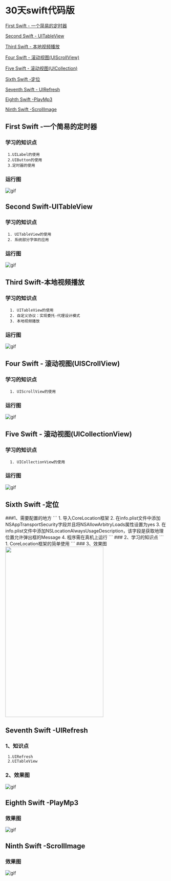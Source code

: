 
#  30天swift代码版

<a href="#C1">First Swift - 一个简易的定时器</a> 

<a href="#C2">Second Swift - UITableView</a>

<a href="#C3">Third Swift - 本地视频播放</a>

<a href="#C4">Four Swift - 滚动视图(UIScrollView)</a>

<a href="#C5">Five Swift - 滚动视图(UICollection)</a>

<a href="#C6">Sixth Swift -定位</a>

<a href="#C7">Seventh Swift - UIRefresh</a>

<a href="#C8">Eighth Swift -PlayMp3</a>

<a href="#C9">Ninth Swift -ScrollImage</a>


<h2><a name="C1">First Swift -一个简易的定时器</a></h2>

### 学习的知识点
```
 1.UILabel的使用
 2.UIButton的使用
 3.定时器的使用
```

### 运行图

![gif](https://github.com/fengzhihao123/30daysSwiftWithCode/blob/master/FirstSwift/FirstSwift.gif)


<h2><a name="C2">Second Swift-UITableView</a></h2>

### 学习的知识点
```
 1. UITableView的使用
 2. 系统部分字体的应用
```
### 运行图

![gif](https://github.com/fengzhihao123/30daysSwiftWithCode/blob/master/SecondSwift/SecondSwift.gif)

<h2><a name="C3">Third Swift-本地视频播放</a></h2>

### 学习的知识点
```
  1. UITableView的使用
  2. 自定义协议：实现委托-代理设计模式
  3. 本地视频播放
```
### 运行图

![gif](https://github.com/fengzhihao123/30daysSwiftWithCode/blob/master/ThirdSwift/ThirdSwift.gif)



<h2><a name="C4">Four Swift - 滚动视图(UISCrollView)</a></h2>

### 学习的知识点
```
  1. UIScrollView的使用
```
### 运行图

![gif](https://github.com/fengzhihao123/30daysSwiftWithCode/blob/master/FourSwift/FourSwift.gif)

<h2><a name="C5">Five Swift - 滚动视图(UICollectionView)</a></h2>

### 学习的知识点
```
  1. UICollectionView的使用
```
### 运行图

![gif](https://github.com/fengzhihao123/30daysSwiftWithCode/blob/master/FiveSwift/FiveSwift.gif)

<h2><a name="C6"> Sixth Swift -定位</a></h2>
###1、需要配置的地方
```
 1. 导入CoreLocation框架
 2. 在info.plist文件中添加NSAppTransportSecurity字段并且将NSAllowArbitryLoads属性设置为yes
 3. 在info.plist文件中添加NSLocationAlwaysUsageDescription，该字段是获取地理位置允许弹出框的Message
 4. 程序需在真机上运行
 ```
### 2、学习的知识点
```
 1. CoreLocation框架的简单使用
```
### 3、效果图
<img src="https://github.com/fengzhihao123/30daysSwiftWithCode/blob/master/SixthSwiftOfLocation/2.jpg" width="306" height="532" />

## <a name="C7">Seventh Swift -UIRefresh</a>

### 1、知识点
```
 1.UIRefresh
 2.UITableView
```
### 2、效果图
![gif](https://github.com/fengzhihao123/30daysSwiftWithCode/blob/master/SeventhSwift-Refresh/SeventhSwift.gif)

## <a name="C8">Eighth Swift -PlayMp3</a>

### 效果图
![gif](https://github.com/fengzhihao123/30daysSwiftWithCode/blob/master/eighthSwift-PalyMP3/EighthSwift.gif)

## <a name="C9">Ninth Swift -ScrollImage</a>

### 效果图
![gif](https://github.com/fengzhihao123/30daysSwiftWithCode/blob/master/ninthSwift-ScrollImage/NinthSwift.gif)

